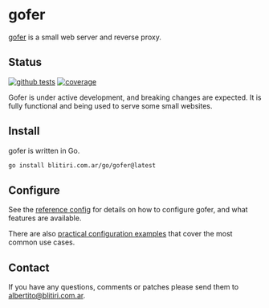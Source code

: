 
# gofer

[gofer](https://blitiri.com.ar/git/r/gofer) is a small web server and reverse
proxy.


## Status

[![github tests](https://github.com/albertito/gofer/actions/workflows/tests.yaml/badge.svg)](https://github.com/albertito/gofer/actions)
[![coverage](https://coveralls.io/repos/github/albertito/gofer/badge.svg?branch=next)](https://coveralls.io/github/albertito/gofer?branch=next)

Gofer is under active development, and breaking changes are expected.
It is fully functional and being used to serve some small websites.


## Install

gofer is written in Go.

```sh
go install blitiri.com.ar/go/gofer@latest
```


## Configure

See the [reference config](config/gofer.yaml) for details on how to configure
gofer, and what features are available.

There are also [practical configuration examples](doc/examples.md) that cover
the most common use cases.


## Contact

If you have any questions, comments or patches please send them to
albertito@blitiri.com.ar.

